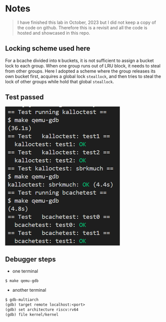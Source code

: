 # Notes

> I have finished this lab in October, 2023 but I did not keep a copy of the code on github. Therefore this is a revisit and all the code is hosted and showcased in this repo.

## Locking scheme used here

For a bcache divided into `N` buckets, it is not sufficient to assign a bucket lock to each group. When one group runs out of LRU block, it needs to steal from other groups. Here I adopted a scheme where the group releases its own bucket first, acquires a global lock `steallock`, and then tries to steal the lock of other groups while hold that global `steallock`.   


## Test passed

![](https://raw.githubusercontent.com/ZiangTian/img-bed/main/20241003224504.png)

## Debugger steps

- one terminal

```
$ make qemu-gdb
```

- another terminal

```
$ gdb-multiarch
(gdb) target remote localhost:<port>
(gdb) set architecture riscv:rv64
(gdb) file kernel/kernel
```